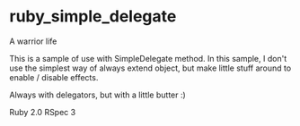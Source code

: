 # ruby_simple_delegate
A warrior life

This is a sample of use with SimpleDelegate method. In this sample, I don't use the
simplest way of always extend object, but make little stuff around to enable / disable effects.

Always with delegators, but with a little butter :)

Ruby 2.0
RSpec 3
